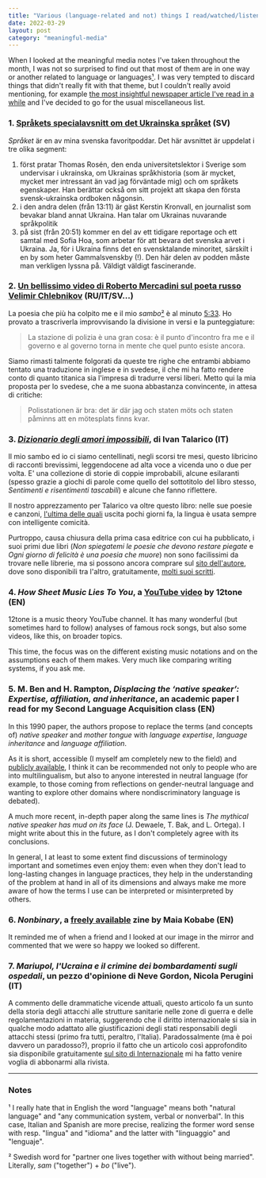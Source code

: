 ```yaml
---
title: "Various (language-related and not) things I read/watched/listened to this month (March 2022)"
date: 2022-03-29
layout: post
category: "meaningful-media"
---
```


When I looked at the meaningful media notes I've taken throughout the month, I was not so surprised to find out that most of them are in one way or another related to language or languages[¹](#notes). I was very tempted to discard things that didn't really fit with that theme, but I couldn't really avoid mentioning, for example [the most insightful newspaper article I've read in a while](#7-mariupol-lucraina-e-il-crimine-dei-bombardamenti-sugli-ospedali-un-pezzo-dopinione-di-neve-gordon-nicola-perugini-it) and I've decided to go for the usual miscellaneous list.

### 1. [Språkets specialavsnitt om det Ukrainska språket](https://sverigesradio.se/avsnitt/ukrainska-och-ryska-spraken-mitt-i-kriget) (SV)
_Språket_ är en av mina svenska favoritpoddar. 
Det här avsnittet är uppdelat i tre olika segment:

1. först pratar Thomas Rosén, den enda universitetslektor i Sverige som undervisar i ukrainska, om Ukrainas språkhistoria (som är mycket, mycket mer intressant än vad jag förväntade mig) och om språkets egenskaper. Han berättar också om sitt projekt att skapa den första svensk-ukrainska ordboken någonsin.
2. i den andra delen (från 13:11) är gäst Kerstin Kronvall, en journalist som bevakar bland annat Ukraina. Han talar om Ukrainas nuvarande språkpolitik
3. på sist (från 20:51) kommer en del av ett tidigare reportage och ett samtal med Sofia Hoa, som arbetar för att bevara det svenska arvet i Ukraina. Ja, för i Ukraina finns det en svensktalande minoritet, särskilt i en by som heter Gammalsvenskby (!). Den här delen av podden måste man verkligen lyssna på. Väldigt väldigt fascinerande.

### 2. [Un bellissimo video di Roberto Mercadini sul poeta russo Velimir Chlebnikov](https://www.youtube.com/watch?v=JJwjBOu15fw) (RU/IT/SV...)
La poesia che più ha colpito me e il mio _sambo_[²](#notes) è al minuto [5:33](https://youtu.be/JJwjBOu15fw?t=333). Ho provato a trascriverla improvvisando la divisione in versi e la punteggiature:

> La stazione di polizia è una gran cosa:
> è il punto d'incontro fra me e il governo
> e al governo torna in mente che quel punto esiste ancora.

Siamo rimasti talmente folgorati da queste tre righe che entrambi abbiamo tentato una traduzione in inglese e in svedese, il che mi ha fatto rendere conto di quanto titanica sia l'impresa di tradurre versi liberi. Metto qui la mia proposta per lo svedese, che a me suona abbastanza convincente, in attesa di critiche:

> Polisstationen är bra:
> det är där jag och staten möts
> och staten påminns att en mötesplats finns kvar.

### 3. [_Dizionario degli amori impossibili_](https://www.ivantalarico.it/prodotto/dizionario-degli-amori-impossibili/), di Ivan Talarico (IT)
Il mio sambo ed io ci siamo centellinati, negli scorsi tre mesi, questo libricino di racconti brevissimi, leggendocene ad alta voce a vicenda uno o due per volta.
E' una collezione di storie di coppie improbabili, alcune esilaranti (spesso grazie a giochi di parole come quello del sottotitolo del libro stesso, _Sentimenti e risentimenti tascabili_) e alcune che fanno riflettere.

Il nostro apprezzamento per Talarico va oltre questo libro: nelle sue poesie e canzoni, [l'ultima delle quali](https://www.youtube.com/watch?v=inxaLn6zcJI) uscita pochi giorni fa, la lingua è usata sempre con intelligente comicità. 

Purtroppo, causa chiusura della prima casa editrice con cui ha pubblicato, i suoi primi due libri (_Non spiegatemi le poesie che devono restare piegate_ e _Ogni giorno di felicità è una poesia che muore_) non sono facilissimi da trovare nelle librerie, ma si possono ancora comprare sul [sito dell'autore](https://www.ivantalarico.it/libri/), dove sono disponibili tra l'altro, gratuitamente, [molti suoi scritti](https://www.ivantalarico.it/poesie-e-altri-scritti/).

### 4. _How Sheet Music Lies To You_, a [YouTube video](https://www.youtube.com/watch?v=quOLtE0wfAo) by 12tone (EN)
12tone is a music theory YouTube channel. It has many wonderful (but sometimes hard to follow) analyses of famous rock songs, but also some videos, like this, on broader topics.

This time, the focus was on the different existing music notations and on the assumptions each of them makes. Very much like comparing writing systems, if you ask me.

### 5. M. Ben and H. Rampton, _Displacing the ‘native speaker’: Expertise, affiliation, and inheritance_, an academic paper I read for my Second Language Acquisition class (EN)
In this 1990 paper, the authors propose to replace the terms (and concepts of) _native speaker_ and _mother tongue_ with _language expertise_, _language inheritance_ and _language affiliation_.

As it is short, accessible (I myself am completely new to the field) and [publicly available](http://pdf.xuebalib.com:1262/4aguEJOvU1qk.pdf), I think it can be recommended not only to people who are into multilingualism, but also to anyone interested in neutral language (for example, to those coming from reflections on gender-neutral language and wanting to explore other domains where nondiscriminatory language is debated).

A much more recent, in-depth paper along the same lines is _The mythical native speaker has mud on its face_ (J. Dewaele, T. Bak, and L. Ortega). 
I might write about this in the future, as I don't completely agree with its conclusions. 

In general, I at least to some extent find discussions of terminology important and sometimes even enjoy them: even when they don't lead to long-lasting changes in language practices, they help in the understanding of the problem at hand in all of its dimensions and always make me more aware of how the terms I use can be interpreted or misinterpreted by others. 

### 6. _Nonbinary_, a [freely available](https://redgoldsparks.tumblr.com/post/679442250163470336/nonbinary-a-zine-conversation-with-maia-kobabe) zine by Maia Kobabe (EN)
It reminded me of when a friend and I looked at our image in the mirror and commented that we were so happy we looked so different. 

### 7. _Mariupol, l'Ucraina e il crimine dei bombardamenti sugli ospedali_, un pezzo d'opinione di Neve Gordon, Nicola Perugini (IT)
A commento delle drammatiche vicende attuali, questo articolo fa un sunto della storia degli attacchi alle strutture sanitarie nelle zone di guerra e delle regolamentazioni in materia, suggerendo che il diritto internazionale si sia in qualche modo adattato alle giustificazioni degli stati responsabili degli attacchi stessi (primo fra tutti, peraltro, l'Italia).
Paradossalmente (ma è poi davvero un paradosso?), proprio il fatto che un articolo così approfondito sia disponibile gratuitamente [sul sito di Internazionale](https://www.internazionale.it/opinione/neve-gordon/2022/03/21/mariupol-bombardamenti-ospedali) mi ha fatto venire voglia di abbonarmi alla rivista.

---

### Notes

¹ I really hate that in English the word "language" means both "natural language" and "any communication system, verbal or nonverbal". In this case, Italian and Spanish are more precise, realizing the former word sense with resp. "lingua" and "idioma" and the latter with "linguaggio" and "lenguaje".

² Swedish word for "partner one lives together with without being married". Literally, _sam_ ("together") + _bo_ ("live").